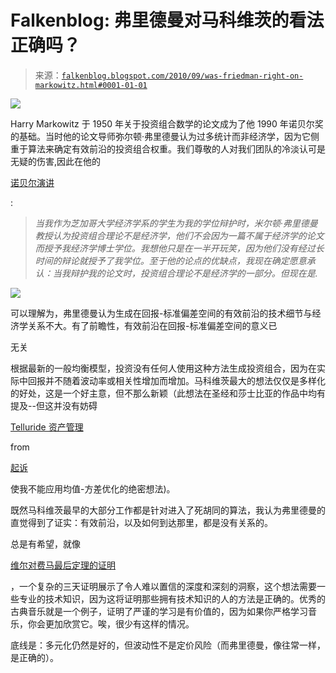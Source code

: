 <!--yml

category: 未分类

date: 2024-05-12 21:22:10

-->

# Falkenblog: 弗里德曼对马科维茨的看法正确吗？

> 来源：[`falkenblog.blogspot.com/2010/09/was-friedman-right-on-markowitz.html#0001-01-01`](http://falkenblog.blogspot.com/2010/09/was-friedman-right-on-markowitz.html#0001-01-01)

![](https://blogger.googleusercontent.com/img/b/R29vZ2xl/AVvXsEjk9EzX9QcSRCJslo88QK_5O-gPsxD-ZNIQCvsSQcjSQVAU94OIlXQKZBJDp3lyYaz0hq8dEdOT7ZURzvzkzgD-ENq6Acnr-iCj6mP3LYHObiRtEAL_LOXkZb7eBoXcTv1suNthQg/s1600/portrait_harry_m.jpg)

Harry Markowitz 于 1950 年关于投资组合数学的论文成为了他 1990 年诺贝尔奖的基础。当时他的论文导师弥尔顿·弗里德曼认为过多统计而非经济学，因为它侧重于算法来确定有效前沿的投资组合权重。我们尊敬的人对我们团队的冷淡认可是无疑的伤害,因此在他的

[诺贝尔演讲](http://nobelprize.org/nobel_prizes/economics/laureates/1990/markowitz-lecture.pdf)

:

> *当我作为芝加哥大学经济学系的学生为我的学位辩护时，米尔顿·弗里德曼教授认为投资组合理论不是经济学，他们不会因为一篇不属于经济学的论文而授予我经济学博士学位。我想他只是在一半开玩笑，因为他们没有经过长时间的辩论就授予了我学位。至于他的论点的优缺点，我现在确定愿意承认：当我辩护我的论文时，投资组合理论不是经济学的一部分。但现在是.*

![](https://blogger.googleusercontent.com/img/b/R29vZ2xl/AVvXsEi_bpEl8wq4-JvNruddC6GENlxGqpFzKxF9uC1uaCE8VdGuEhsACBhO8mAQG5Q6M6XtdZ62UXX7UqoI-ybYeN9AUK87VuZhUpUbY5sluT1Or2GNr5S-B-FEgD0tyJVlTrkai2iz0A/s1600/friedman.jpg)

可以理解为，弗里德曼认为生成在回报-标准偏差空间的有效前沿的技术细节与经济学关系不大。有了前瞻性，有效前沿在回报-标准偏差空间的意义已

无关

根据最新的一般均衡模型，投资没有任何人使用这种方法生成投资组合，因为在实际中回报并不随着波动率或相关性增加而增加。马科维茨最大的想法仅仅是多样化的好处，这是一个好主意，但不那么新颖（此想法在圣经和莎士比亚的作品中均有提及--但这并没有妨碍

[Telluride 资产管理](http://www.tridecap.com/)

from

[起诉](http://www.efalken.com/papers/legaldocs.html)

使我不能应用均值-方差优化的绝密想法)。

既然马科维茨最早的大部分工作都是针对进入了死胡同的算法，我认为弗里德曼的直觉得到了证实：有效前沿，以及如何到达那里，都是没有关系的。

总是有希望，就像

[维尔对费马最后定理的证明](http://www.pbs.org/wgbh/nova/proof/wiles.html)

，一个复杂的三天证明展示了令人难以置信的深度和深刻的洞察，这个想法需要一些专业的技术知识，因为这将证明那些拥有技术知识的人的方法是正确的。优秀的古典音乐就是一个例子，证明了严谨的学习是有价值的，因为如果你严格学习音乐，你会更加欣赏它。唉，很少有这样的情况。

底线是：多元化仍然是好的，但波动性不是定价风险（而弗里德曼，像往常一样，是正确的）。
